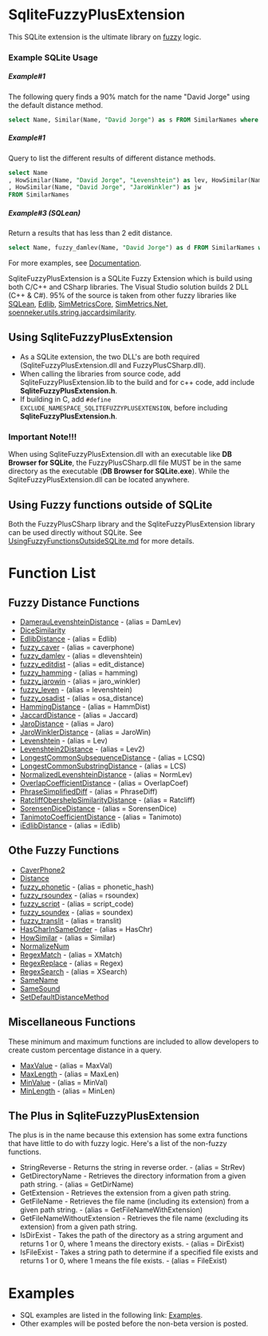 # SqliteFuzzyPlusExtension
This SQLite extension is the ultimate library on [fuzzy](https://en.wikipedia.org/wiki/Fuzzy_logic) logic.
### Example SQLite Usage
##### Example#1
The following query finds a 90% match for the name "David Jorge" using the default distance method.
```` SQL
select Name, Similar(Name, "David Jorge") as s FROM SimilarNames where s > .9
````
##### Example#1
Query to list the different results of different distance methods.
```` SQL
select Name
, HowSimilar(Name, "David Jorge", "Levenshtein") as lev, HowSimilar(Name, "David Jorge", "DamerauLevenshtein") as dlev, HowSimilar(Name, "David Jorge", "LongestCommonSequence") as lcs, HowSimilar(Name, "David Jorge", "NeedlemanWunsch") as n
, HowSimilar(Name, "David Jorge", "JaroWinkler") as jw
FROM SimilarNames
````
##### Example#3 (SQLean)
Return a results that has less than 2 edit distance.
```` SQL
select Name, fuzzy_damlev(Name, "David Jorge") as d FROM SimilarNames where d < 2
````

For more examples, see [Documentation](https://github.com/David-Maisonave/SqliteFuzzyPlusExtension/tree/main/Docs).

SqliteFuzzyPlusExtension is a SQLite Fuzzy Extension which is build using both C/C++ and CSharp libraries. The Visual Studio solution builds 2 DLL (C++ & C#).
95% of the source is taken from other fuzzy libraries like [SQLean](https://github.com/nalgeon/sqlean), [Edlib](https://github.com/Martinsos/edlib), [SimMetricsCore](https://github.com/HamedFathi/SimMetricsCore), [SimMetrics.Net](https://github.com/StefH/SimMetrics.Net), [soenneker.utils.string.jaccardsimilarity](https://github.com/soenneker/soenneker.utils.string.jaccardsimilarity).

## Using SqliteFuzzyPlusExtension
- As a SQLite extension, the two DLL's are both required (SqliteFuzzyPlusExtension.dll and FuzzyPlusCSharp.dll). 
- When calling the libraries from source code, add SqliteFuzzyPlusExtension.lib to the build and for c++ code, add include **SqliteFuzzyPlusExtension.h**.
- If building in C, add ``#define EXCLUDE_NAMESPACE_SQLITEFUZZYPLUSEXTENSION``, before including **SqliteFuzzyPlusExtension.h**.

### Important Note!!!
When using SqliteFuzzyPlusExtension.dll with an executable like **DB Browser for SQLite**, the FuzzyPlusCSharp.dll file MUST be in the same directory as the executable (**DB Browser for SQLite.exe**). While the SqliteFuzzyPlusExtension.dll can be located anywhere.

## Using Fuzzy functions outside of SQLite
Both the FuzzyPlusCSharp library and the SqliteFuzzyPlusExtension library can be used directly without SQLite.
See [UsingFuzzyFunctionsOutsideSQLite.md](https://github.com/David-Maisonave/SqliteFuzzyPlusExtension/blob/main/Docs/UsingFuzzyFunctionsOutsideSQLite.md) for more details.

# Function List
## Fuzzy Distance Functions
- [DamerauLevenshteinDistance](https://en.wikipedia.org/wiki/Damerau-Levenshtein_distance) - (alias = DamLev)
- [DiceSimilarity](https://en.wikipedia.org/wiki/Dice-S%C3%B8rensen_coefficient)
- [EdlibDistance](https://github.com/Martinsos/edlib) - (alias = Edlib)
- [fuzzy_caver](https://github.com/nalgeon/sqlean) - (alias = caverphone)
- [fuzzy_damlev](https://github.com/nalgeon/sqlean/blob/main/docs/fuzzy.md#fuzzy_damlev) - (alias = dlevenshtein)
- [fuzzy_editdist](https://github.com/nalgeon/sqlean/blob/main/docs/fuzzy.md#fuzzy_editdist) - (alias = edit_distance)
- [fuzzy_hamming](https://github.com/nalgeon/sqlean/blob/main/docs/fuzzy.md#fuzzy_hamming) - (alias = hamming)
- [fuzzy_jarowin](https://github.com/nalgeon/sqlean/blob/main/docs/fuzzy.md#fuzzy_jarowin) - (alias = jaro_winkler)
- [fuzzy_leven](https://github.com/nalgeon/sqlean/blob/main/docs/fuzzy.md#fuzzy_leven) - (alias = levenshtein)
- [fuzzy_osadist](https://github.com/nalgeon/sqlean/blob/main/docs/fuzzy.md#fuzzy_osadist) - (alias = osa_distance)
- [HammingDistance](https://en.wikipedia.org/wiki/Hamming_distance) - (alias = HammDist)
- [JaccardDistance](https://en.wikipedia.org/wiki/Jaccard_index) - (alias = Jaccard)
- [JaroDistance](https://en.wikipedia.org/wiki/Jaro-Winkler_distance) - (alias = Jaro)
- [JaroWinklerDistance](https://en.wikipedia.org/wiki/Jaro%E2%80%93Winkler_distance) - (alias = JaroWin)
- [Levenshtein](https://en.wikipedia.org/wiki/Levenshtein_distance) - (alias = Lev)
- [Levenshtein2Distance](https://en.wikipedia.org/wiki/Levenshtein_distance) - (alias = Lev2)
- [LongestCommonSubsequenceDistance](https://en.wikipedia.org/wiki/Longest_common_subsequence) - (alias = LCSQ)
- [LongestCommonSubstringDistance](https://en.wikipedia.org/wiki/Longest_common_substring) - (alias = LCS)
- [NormalizedLevenshteinDistance](https://en.wikipedia.org/wiki/Levenshtein_distance) - (alias = NormLev)
- [OverlapCoefficientDistance](https://en.wikipedia.org/wiki/Overlap_coefficient) - (alias = OverlapCoef)
- [PhraseSimplifiedDiff](https://github.com/David-Maisonave/SqliteFuzzyPlusExtension/blob/main/Docs/README.md#PhraseSimplifiedDiff) - (alias = PhraseDiff)
- [RatcliffObershelpSimilarityDistance](https://distancia.readthedocs.io/en/latest/Ratcliff) - (alias = Ratcliff)
- [SorensenDiceDistance](https://en.wikipedia.org/wiki/Dice-S%C3%B8rensen_coefficient) - (alias = SorensenDice)
- [TanimotoCoefficientDistance](https://github.com/David-Maisonave/SqliteFuzzyPlusExtension/blob/main/Docs/README.md#TanimotoCoefficientDistance) - (alias = Tanimoto)
- [iEdlibDistance](https://github.com/David-Maisonave/SqliteFuzzyPlusExtension/blob/main/Docs/README.md#iEdlibDistance) - (alias = iEdlib)

## Othe Fuzzy Functions
- [CaverPhone2](https://github.com/David-Maisonave/SqliteFuzzyPlusExtension/blob/main/Docs/README.md#CaverPhone2)
- [Distance](https://github.com/David-Maisonave/SqliteFuzzyPlusExtension/blob/main/Docs/README.md#Distance)
- [fuzzy_phonetic](https://github.com/nalgeon/sqlean/blob/main/docs/fuzzy.md#fuzzy_phonetic) - (alias = phonetic_hash)
- [fuzzy_rsoundex](https://github.com/nalgeon/sqlean/blob/main/docs/fuzzy.md#phonetic-codes) - (alias = rsoundex)
- [fuzzy_script](https://github.com/nalgeon/sqlean/blob/main/docs/fuzzy.md#transliteration) - (alias = script_code)
- [fuzzy_soundex](https://github.com/nalgeon/sqlean/blob/main/docs/fuzzy.md#phonetic-codes) - (alias = soundex)
- [fuzzy_translit](https://github.com/nalgeon/sqlean/blob/main/docs/fuzzy.md#transliteration) - (alias = translit)
- [HasCharInSameOrder](https://github.com/David-Maisonave/SqliteFuzzyPlusExtension/blob/main/Docs/README.md#HasCharInSameOrder) - (alias = HasChr)
- [HowSimilar](https://github.com/David-Maisonave/SqliteFuzzyPlusExtension/blob/main/Docs/README.md#HowSimilar) - (alias = Similar)
- [NormalizeNum](https://github.com/David-Maisonave/SqliteFuzzyPlusExtension/blob/main/Docs/README.md#NormalizeNum)
- [RegexMatch](https://github.com/David-Maisonave/SqliteFuzzyPlusExtension/blob/main/Docs/README.md#RegexMatch) - (alias = XMatch)
- [RegexReplace](https://github.com/David-Maisonave/SqliteFuzzyPlusExtension/blob/main/Docs/README.md#RegexReplace) - (alias = Regex)
- [RegexSearch](https://github.com/David-Maisonave/SqliteFuzzyPlusExtension/blob/main/Docs/README.md#RegexSearch) - (alias = XSearch)
- [SameName](https://github.com/David-Maisonave/SqliteFuzzyPlusExtension/blob/main/Docs/README.md#SameName)
- [SameSound](https://github.com/David-Maisonave/SqliteFuzzyPlusExtension/blob/main/Docs/README.md#SameSound)
- [SetDefaultDistanceMethod](https://github.com/David-Maisonave/SqliteFuzzyPlusExtension/blob/main/Docs/README.md#SetDefaultDistanceMethod)

## Miscellaneous Functions
These minimum and maximum functions are included to allow developers to create custom percentage distance in a query.
- [MaxValue](https://github.com/David-Maisonave/SqliteFuzzyPlusExtension/blob/main/Docs/README.md#MaxValue) - (alias = MaxVal)
- [MaxLength](https://github.com/David-Maisonave/SqliteFuzzyPlusExtension/blob/main/Docs/README.md#MaxLength) - (alias = MaxLen)
- [MinValue](https://github.com/David-Maisonave/SqliteFuzzyPlusExtension/blob/main/Docs/README.md#MinValue) - (alias = MinVal)
- [MinLength](https://github.com/David-Maisonave/SqliteFuzzyPlusExtension/blob/main/Docs/README.md#MinLength) - (alias = MinLen)

## The Plus in SqliteFuzzyPlusExtension
The plus is in the name because this extension has some extra functions that have little to do with fuzzy logic.
Here's a list of the non-fuzzy functions.
- StringReverse - Returns the string in reverse order. - (alias = StrRev)
- GetDirectoryName - Retrieves the directory information from a given path string. - (alias = GetDirName)
- GetExtension - Retrieves the extension from a given path string.
- GetFileName - Retrieves the file name (including its extension) from a given path string. - (alias = GetFileNameWithExtension)
- GetFileNameWithoutExtension - Retrieves the file name (excluding its extension) from a given path string.
- IsDirExist - Takes the path of the directory as a string argument and returns 1 or 0, where 1 means the directory exists. - (alias = DirExist)
- IsFileExist - Takes a string path to determine if a specified file exists and returns 1 or 0, where 1 means the file exists. - (alias = FileExist)

# Examples
- SQL examples are listed in the following link: [Examples](https://github.com/David-Maisonave/SqliteFuzzyPlusExtension/tree/main/Docs/Examples).
- Other examples will be posted before the non-beta version is posted.

